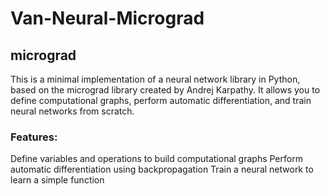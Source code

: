 # Van-Neural-Micrograd

## micrograd

This is a minimal implementation of a neural network library in Python, based on the micrograd library created by Andrej Karpathy. It allows you to define computational graphs, perform automatic differentiation, and train neural networks from scratch.

### Features:

Define variables and operations to build computational graphs
Perform automatic differentiation using backpropagation
Train a neural network to learn a simple function
